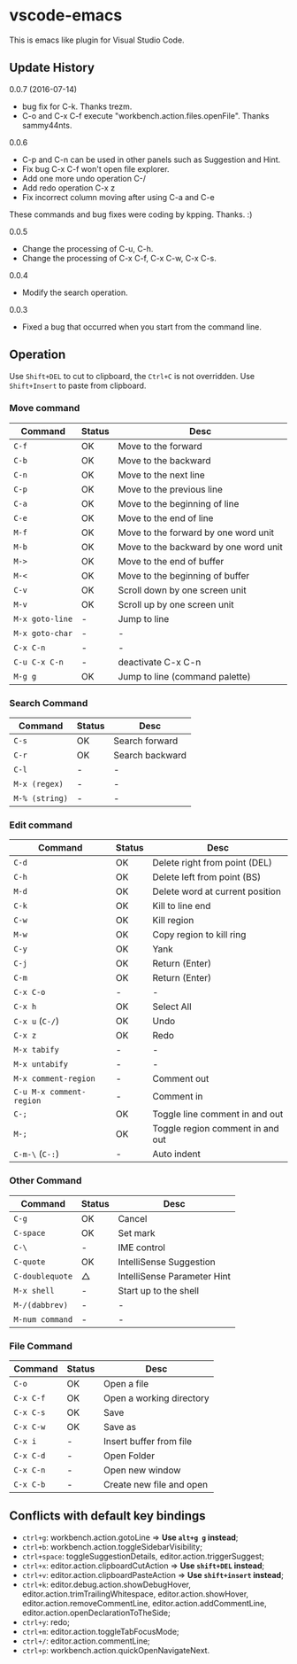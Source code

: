 # vscode-emacs

This is emacs like plugin for Visual Studio Code.

## Update History

0.0.7 (2016-07-14)
- bug fix for C-k. Thanks trezm.
- C-o and C-x C-f execute "workbench.action.files.openFile". Thanks sammy44nts.

0.0.6
- C-p and C-n can be used in other panels such as Suggestion and Hint.
- Fix bug C-x C-f won't open file explorer.
- Add one more undo operation C-/
- Add redo operation C-x z
- Fix incorrect column moving after using C-a and C-e

These commands and bug fixes were coding by kpping. Thanks. :)

0.0.5
- Change the processing of C-u, C-h.
- Change the processing of C-x C-f, C-x C-w, C-x C-s.

0.0.4
- Modify the search operation.

0.0.3
- Fixed a bug that occurred when you start from the command line.

## Operation
Use `Shift+DEL` to cut to clipboard, the `Ctrl+C` is not overridden.
Use `Shift+Insert` to paste from clipboard.

### Move command
|Command | Status | Desc |
|--------|--------|------|
| `C-f` | OK | Move to the forward |
| `C-b` | OK | Move to the backward |
| `C-n` | OK | Move to the next line |
| `C-p` | OK | Move to the previous line |
| `C-a` | OK | Move to the beginning of line |
| `C-e` | OK | Move to the end of line |
| `M-f` | OK | Move to the forward by one word unit |
| `M-b` | OK | Move to the backward by one word unit |
| `M->` | OK | Move to the end of buffer |
| `M-<` | OK | Move to the beginning of buffer |
| `C-v` | OK | Scroll down by one screen unit |
| `M-v` | OK | Scroll up by one screen unit |
| `M-x goto-line` | - | Jump to line |
| `M-x goto-char` | - | - |
| `C-x C-n` | - | - |
| `C-u C-x C-n` | - |deactivate C-x C-n |
| `M-g g` | OK | Jump to line (command palette) |


### Search Command
|Command | Status | Desc |
|--------|--------|------|
| `C-s` | OK | Search forward |
| `C-r` | OK | Search backward |
| `C-l` | - | - |
| `M-x (regex)` | - | - |
| `M-% (string)` | - | - |

### Edit command
|Command | Status | Desc |
|--------|--------|------|
| `C-d` | OK | Delete right from point (DEL)|
| `C-h` | OK | Delete left from point (BS) |
| `M-d` | OK | Delete word at current position |
| `C-k` | OK | Kill to line end |
| `C-w` | OK | Kill region |
| `M-w` | OK | Copy region to kill ring |
| `C-y` | OK | Yank |
| `C-j` | OK | Return (Enter) |
| `C-m` | OK | Return (Enter) |
| `C-x C-o` | - | - |
| `C-x h` | OK | Select All |
| `C-x u` (`C-/`)| OK | Undo |
| `C-x z` | OK | Redo |
| `M-x tabify` | - | - |
| `M-x untabify` | - | - |
| `M-x comment-region` | - | Comment out |
| `C-u M-x comment-region` | - | Comment in |
| `C-;` | OK | Toggle line comment in and out |
| `M-;` | OK | Toggle region comment in and out |
| `C-m-\` (`C-:`) | - | Auto indent |

### Other Command
|Command | Status | Desc |
|--------|--------|------|
| `C-g` | OK | Cancel |
| `C-space` | OK | Set mark |
| `C-\` | - | IME control |
| `C-quote` | OK | IntelliSense Suggestion |
| `C-doublequote` | △ | IntelliSense Parameter Hint |
| `M-x shell` | - | Start up to the shell |
| `M-/(dabbrev)` | - | - |
| `M-num command` | - | - |

### File Command
|Command | Status | Desc |
|--------|--------|------|
| `C-o` | OK | Open a file |
| `C-x C-f` | OK | Open a working directory |
| `C-x C-s` | OK | Save |
| `C-x C-w` | OK | Save as |
| `C-x i` | - | Insert buffer from file |
| `C-x C-d` | - | Open Folder |
| `C-x C-n` | - | Open new window |
| `C-x C-b` | - | Create new file and open |

## Conflicts with default key bindings
- `ctrl+g`: workbench.action.gotoLine => **Use `alt+g g` instead**;
- `ctrl+b`: workbench.action.toggleSidebarVisibility;
- `ctrl+space`: toggleSuggestionDetails, editor.action.triggerSuggest;
- `ctrl+x`: editor.action.clipboardCutAction => **Use `shift+DEL` instead**;
- `ctrl+v`: editor.action.clipboardPasteAction => **Use `shift+insert` instead**;
- `ctrl+k`: editor.debug.action.showDebugHover, editor.action.trimTrailingWhitespace, editor.action.showHover, editor.action.removeCommentLine, editor.action.addCommentLine, editor.action.openDeclarationToTheSide;
- `ctrl+y`: redo;
- `ctrl+m`: editor.action.toggleTabFocusMode;
- `ctrl+/`: editor.action.commentLine;
- `ctrl+p`: workbench.action.quickOpenNavigateNext.
